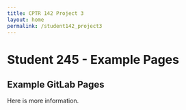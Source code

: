 ```yaml
---
title: CPTR 142 Project 3
layout: home
permalink: /student142_project3
---
```




# Student 245 - Example Pages

## Example GitLab Pages

Here is more information.

